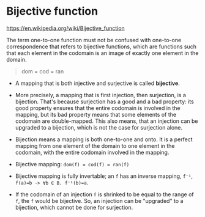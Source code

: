 # Bijective function

https://en.wikipedia.org/wiki/Bijective_function

The term one-to-one function must not be confused with one-to-one correspondence that refers to bijective functions, which are functions such that each element in the codomain is an image of exactly one element in the domain.

> dom = cod = ran

* A mapping that is both injective and surjective is called **bijective**.

* More precisely, a mapping that is first injection, then surjection, is a bijection. That's because surjection has a good and a bad property: its good property ensures that the entire codomain is involved in the mapping, but its bad property means that some elements of the codomain are double-mapped. This also means, that an injection can be upgraded to a bijection, which is not the case for surjection alone.

* Bijection means a mapping is both one-to-one and onto. It is a perfect mapping from one element of the domain to one element in the codomain, with the entire codomain involved in the mapping.

* Bijective mapping: `dom(f) = cod(f) = ran(f)`

* Bijective mapping is fully invertable; an `f` has an inverse mapping, `f⁻¹`, `f(a)=b -> ∀b ∈ B. f⁻¹(b)=a`.

* If the codomain of an injection `f` is shrinked to be equal to the range of `f`, the `f` would be bijective. So, an injection can be "upgraded" to a bijection, which cannot be done for surjection.
